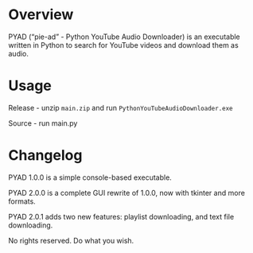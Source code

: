 # Overview
PYAD (“pie-ad” - Python YouTube Audio Downloader) is an executable written in Python to search for YouTube videos and download them as audio. 

# Usage

Release - unzip `main.zip` and run `PythonYouTubeAudioDownloader.exe`

Source - run main.py

# Changelog

PYAD 1.0.0 is a simple console-based executable.

PYAD 2.0.0 is a complete GUI rewrite of 1.0.0, now with tkinter and more formats.

PYAD 2.0.1 adds two new features: playlist downloading, and text file downloading.

No rights reserved. Do what you wish.
